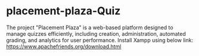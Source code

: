 # placement-plaza-Quiz
The project "Placement Plaza" is a web-based platform designed to manage quizzes efficiently, including creation, administration, automated grading, and analytics for user performance.
Install Xampp using below link:
https://www.apachefriends.org/download.html
